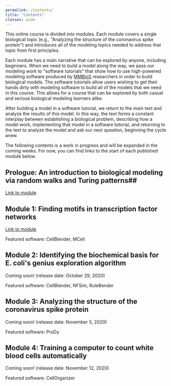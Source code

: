 ```yaml
---
permalink: /contents/
title: "Contents"
classes: wide
---
```


This online course is divided into modules. Each module covers a single biological topic (e.g., "Analyzing the structure of the coronavirus spike protein") and introduces all of the modeling topics needed to address that topic from first principles.

Each module has a main narrative that can be explored by anyone, including beginners. When we need to build a model along the way, we pass our modeling work to "software tutorials" that show how to use high-powered modeling software produced by [MMBioS](http://mmbios.pitt.edu) researchers in order to build biological models. The software tutorials allow users wishing to get their hands dirty with modeling software to build all of the models that we need in this course. This allows for a course that can be explored by both casual and serious biological modeling learners alike.

After building a model in a software tutorial, we return to the main text and analyze the results of this model. In this way, the text forms a constant interplay between establishing a biological problem, describing how a model work, implementing that model in a software tutorial, and returning to the text to analyze the model and ask our next question, beginning the cycle anew.

The following contents is a work in progress and will be expanded in the coming weeks. For now, you can find links to the start of each published module below.

## Prologue: An introduction to biological modeling via random walks and Turing patterns##

[Link to module](/prologue/)

## Module 1: Finding motifs in transcription factor networks ##

[Link to module](/motifs/home/)

Featured software: CellBlender, MCell

## Module 2: Identifying the biochemical basis for E. coli's genius exploration algorithm ##

Coming soon! (release date: October 29, 2020)

Featured software: CellBlender, NFSim, RuleBender

## Module 3: Analyzing the structure of the coronavirus spike protein ##

Coming soon! (release date: November 5, 2020)

Featured software: ProDy

## Module 4: Training a computer to count white blood cells automatically ##

Coming soon! (release date: November 12, 2020)

Featured software: CellOrganizer
